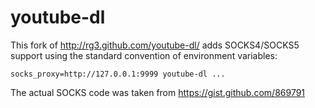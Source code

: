 # youtube-dl

This fork of <http://rg3.github.com/youtube-dl/> adds SOCKS4/SOCKS5 support
using the standard convention of environment variables:

    socks_proxy=http://127.0.0.1:9999 youtube-dl ...

The actual SOCKS code was taken from <https://gist.github.com/869791>
